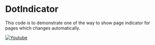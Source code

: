 # DotIndicator

This code is to demonstrate one of the way to show page indicator for pages which changes automatically.

[![Youtube](https://www.designbust.com/download/630/png/youtube_transparent_logo256.png)](https://youtu.be/r4dlpZEJQ8g)

